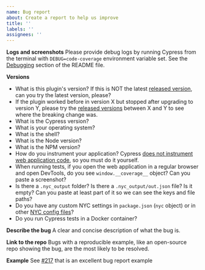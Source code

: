 ```yaml
---
name: Bug report
about: Create a report to help us improve
title: ''
labels: ''
assignees: ''
---
```


**Logs and screenshots**
Please provide debug logs by running Cypress from the terminal with `DEBUG=code-coverage` environment variable set. See the [Debugging](https://github.com/rohit-gohri/cypress-code-coverage-v8#debugging) section of the README file.

**Versions**

- What is this plugin's version? If this is NOT the latest [released version](https://github.com/rohit-gohri/cypress-code-coverage-v8/releases), can you try the latest version, please?
- If the plugin worked before in version X but stopped after upgrading to version Y, please try the [released versions](https://github.com/rohit-gohri/cypress-code-coverage-v8/releases) between X and Y to see where the breaking change was.
- What is the Cypress version?
- What is your operating system?
- What is the shell?
- What is the Node version?
- What is the NPM version?
- How do you instrument your application? Cypress [does not instrument web application code](https://github.com/rohit-gohri/cypress-code-coverage-v8#instrument-your-application), so you must do it yourself.
- When running tests, if you open the web application in a regular browser and open DevTools, do you see `window.__coverage__` object? Can you paste a screenshot?
- Is there a `.nyc_output` folder? Is there a `.nyc_output/out.json` file? Is it empty? Can you paste at least part of it so we can see the keys and file paths?
- Do you have any custom NYC settings in `package.json` (`nyc` object) or in other [NYC config files](https://github.com/istanbuljs/nyc#configuration-files)?
- Do you run Cypress tests in a Docker container?

**Describe the bug**
A clear and concise description of what the bug is.

**Link to the repo**
Bugs with a reproducible example, like an open-source repo showing the bug, are the most likely to be resolved.

**Example**
See [#217](https://github.com/cypress-io/code-coverage/issues/217) that is an excellent bug report example
